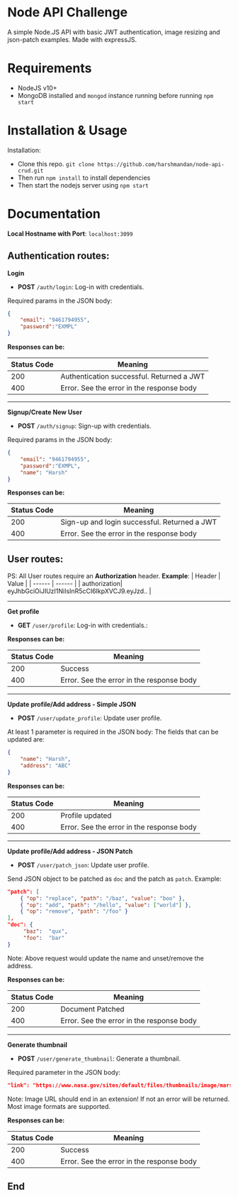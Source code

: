 
  
# Node API Challenge
A simple Node.JS API with basic JWT authentication, image resizing and json-patch examples.
Made with expressJS.

# Requirements

- NodeJS v10+
- MongoDB installed and `mongod` instance running before running `npm start`

# Installation & Usage

  Installation:
   - Clone this repo. `git clone https://github.com/harshmandan/node-api-crud.git`
   - Then run `npm install` to install dependencies
   - Then start the nodejs server using `npm start`

 
# Documentation

**Local Hostname with Port**: `localhost:3099`

## Authentication routes:

**Login**

- **POST**  `/auth/login`: Log-in with credentials.

Required params in the JSON body:
```json
{
	"email": "9461794955",
	"password":"EXMPL"
}
```
**Responses can be:**

| Status Code | Meaning |
| ------ | ------ |
| 200| Authentication successful. Returned a JWT |
| 400 | Error. See the error in the response body |
  
---

**Signup/Create New User**

- **POST**  `/auth/signup`: Sign-up with credentials.

Required params in the JSON body:
```json
{
	"email": "9461794955",
	"password":"EXMPL",
	"name": "Harsh"
}
```
**Responses can be:**

| Status Code | Meaning |
| ------ | ------ |
| 200| Sign-up and login successful. Returned a JWT |
| 400 | Error. See the error in the response body |
  

## User routes:

PS: All User routes require an **Authorization** header. **Example**:
| Header | Value |
| ------ | ------ |
| authorization| eyJhbGciOiJIUzI1NiIsInR5cCI6IkpXVCJ9.eyJzd.. |

---
**Get profile**

- **GET**  `/user/profile`: Log-in with credentials.:

**Responses can be:**

| Status Code | Meaning |
| ------ | ------ |
| 200| Success |
| 400 | Error. See the error in the response body |
  
---

**Update profile/Add address - Simple JSON**

- **POST**  `/user/update_profile`: Update user profile.

At least 1 parameter is required in the JSON body: The fields that can be updated are:
```json
{
	"name": "Harsh",
	"address": "ABC"
}
```
**Responses can be:**

| Status Code | Meaning |
| ------ | ------ |
| 200| Profile updated |
| 400 | Error. See the error in the response body |
 
  ---

**Update profile/Add address - JSON Patch**

- **POST**  `/user/patch_json`: Update user profile.

Send JSON object to be patched as `doc` and the patch as `patch`. Example:
```json
"patch": [
	{ "op": "replace", "path": "/baz", "value": "boo" },
	{ "op": "add", "path": "/hello", "value": ["world"] },
	{ "op": "remove", "path": "/foo" }
],
"doc": {
	 "baz":  "qux",
	 "foo":  "bar"
}
```
Note: Above request would update the name and unset/remove the address.

**Responses can be:**

| Status Code | Meaning |
| ------ | ------ |
| 200| Document Patched |
| 400 | Error. See the error in the response body |
  
   ---

**Generate thumbnail**

- **POST**  `/user/generate_thumbnail`: Generate a thumbnail.

Required parameter in the JSON body:

```json
"link": "https://www.nasa.gov/sites/default/files/thumbnails/image/mars2020-sample-tubes.jpg"
```

Note: Image URL should end in an extension! If not an error will be returned. Most image formats are supported.

**Responses can be:**

| Status Code | Meaning |
| ------ | ------ |
| 200| Success |
| 400 | Error. See the error in the response body |
  
  
## End

